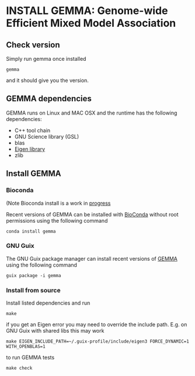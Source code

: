 # INSTALL GEMMA: Genome-wide Efficient Mixed Model Association

## Check version

Simply run gemma once installed

    gemma

and it should give you the version.

## GEMMA dependencies

GEMMA runs on Linux and MAC OSX and the runtime has the following
dependencies:

* C++ tool chain
* GNU Science library (GSL)
* blas
* [Eigen library](http://eigen.tuxfamily.org/dox/)
* zlib

## Install GEMMA

### Bioconda

(Note Bioconda install is a work in [progress](https://github.com/xiangzhou/GEMMA/issues/52)

Recent versions of GEMMA can be installed with
[BioConda](http://ddocent.com/bioconda/) without root permissions using the following
command

    conda install gemma

### GNU Guix

The GNU Guix package manager can install recent versions of [GEMMA](https://www.gnu.org/software/guix/packages/g.html)
using the following command

    guix package -i gemma

### Install from source

Install listed dependencies and run

    make

if you get an Eigen error you may need to override the include
path. E.g. on GNU Guix with shared libs this may work

    make EIGEN_INCLUDE_PATH=~/.guix-profile/include/eigen3 FORCE_DYNAMIC=1 WITH_OPENBLAS=1

to run GEMMA tests

    make check
